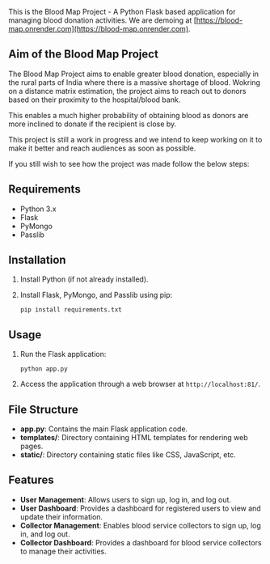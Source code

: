 
This is the Blood Map Project -  A Python Flask based application for managing blood donation activities. We are demoing at [https://blood-map.onrender.com](https://blood-map.onrender.com). 

## Aim of the Blood Map Project
The Blood Map Project aims to enable greater blood donation, especially in the rural parts of India where there is a massive shortage of blood. Wokring on a distance matrix estimation, the project aims to reach out to donors based on their proximity to the hospital/blood bank. 

This enables a much higher probability of obtaining blood as donors are more inclined to donate if the recipient is close by.

This project is still a work in progress and we intend to keep working on it to make it better and reach audiences as soon as possible.

If you still wish to see how the project was made follow the below steps:

## Requirements
- Python 3.x
- Flask
- PyMongo
- Passlib

## Installation

1. Install Python (if not already installed).
2. Install Flask, PyMongo, and Passlib using pip:

   ```
   pip install requirements.txt
   ```

## Usage

1. Run the Flask application:

   ```
   python app.py
   ```

2. Access the application through a web browser at `http://localhost:81/`.

## File Structure

- **app.py**: Contains the main Flask application code.
- **templates/**: Directory containing HTML templates for rendering web pages.
- **static/**: Directory containing static files like CSS, JavaScript, etc.

## Features
- **User Management**: Allows users to sign up, log in, and log out.
- **User Dashboard**: Provides a dashboard for registered users to view and update their information.
- **Collector Management**: Enables blood service collectors to sign up, log in, and log out.
- **Collector Dashboard**: Provides a dashboard for blood service collectors to manage their activities.
